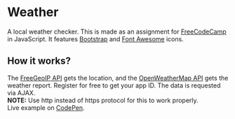 # Weather

A local weather checker. This is made as an assignment for [FreeCodeCamp](https://www.freecodecamp.com/) in JavaScript. It features [Bootstrap](http://getbootstrap.com/) and [Font Awesome](http://fontawesome.io/) icons.

## How it works?

The [FreeGeoIP API](http://freegeoip.net/) gets the location, and the [OpenWeatherMap API](https://openweathermap.org/) gets the weather report. Register for free to get your app ID. The data is requested via AJAX.  
**NOTE:** Use http instead of https protocol for this to work properly.  
Live example on [CodePen](http://codepen.io/leohajder/full/OpVZqb).
